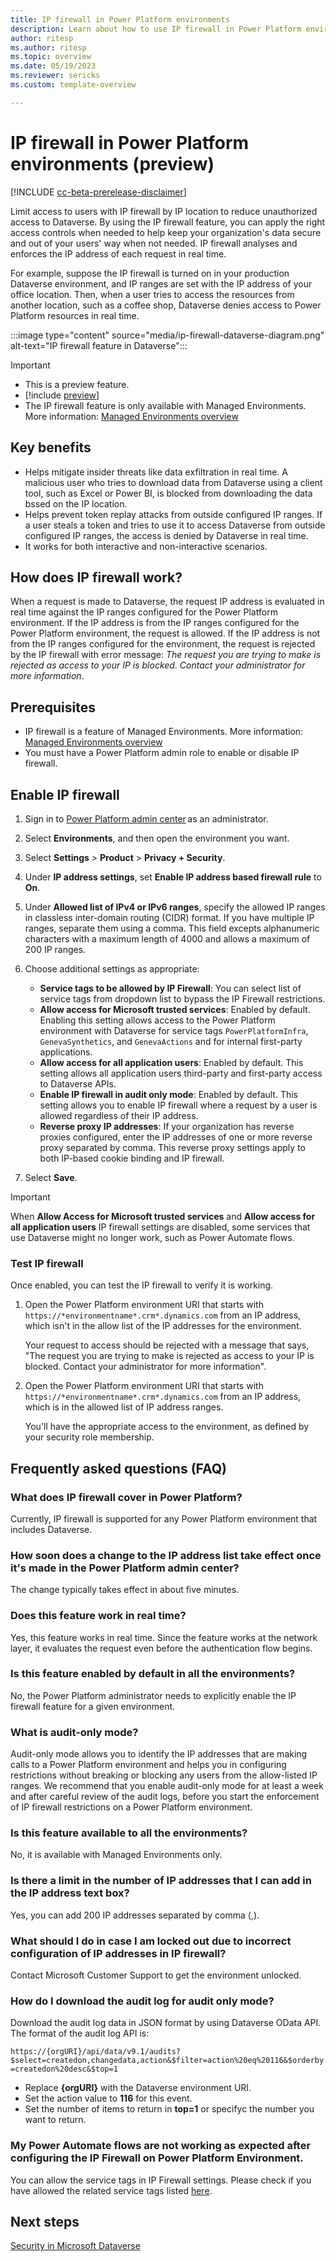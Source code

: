 ```yaml
---
title: IP firewall in Power Platform environments
description: Learn about how to use IP firewall in Power Platform environments.
author: ritesp
ms.author: ritesp
ms.topic: overview
ms.date: 05/19/2023
ms.reviewer: sericks
ms.custom: template-overview

---
```


# IP firewall in Power Platform environments (preview)

[!INCLUDE [cc-beta-prerelease-disclaimer](../includes/cc-beta-prerelease-disclaimer.md)]

Limit access to users with IP firewall by IP location to reduce unauthorized access to Dataverse. By using the IP firewall feature, you can apply the right access controls when needed to help keep your organization's data secure and out of your users' way when not needed. IP firewall analyses and enforces the IP address of each request in real time. 

For example, suppose the IP firewall is turned on in your production Dataverse environment, and IP ranges are set with the IP address of your office location. Then, when a user tries to access the resources from another location, such as a coffee shop, Dataverse denies access to Power Platform resources in real time.

:::image type="content" source="media/ip-firewall-dataverse-diagram.png" alt-text="IP firewall feature in Dataverse":::

> [!IMPORTANT]
> - This is a preview feature.
> - [!include [preview](../includes/cc-preview-features-definition.md)]
> - The IP firewall feature is only available with Managed Environments. More information: [Managed Environments overview](managed-environment-overview.md)

## Key benefits

- Helps mitigate insider threats like data exfiltration in real time. A malicious user who tries to download data from Dataverse using a client tool, such as Excel or Power BI, is blocked from downloading the data bssed on the IP location.
- Helps prevent token replay attacks from outside configured IP ranges. If a user steals a token and tries to use it to access Dataverse from outside configured IP ranges, the access is denied by Dataverse in real time.
- It works for both interactive and non-interactive scenarios.

## How does IP firewall work?

When a request is made to Dataverse, the request IP address is evaluated in real time against the IP ranges configured for the Power Platform environment. If the IP address is from the IP ranges configured for the Power Platform environment, the request is allowed. If the IP address is not from the IP ranges configured for the environment, the request is rejected by the IP firewall with error message: *The request you are trying to make is rejected as access to your IP is blocked. Contact your administrator for more information*.

## Prerequisites

- IP firewall is a feature of Managed Environments. More information: [Managed Environments overview](managed-environment-overview.md)
- You must have a Power Platform admin role to enable or disable IP firewall.

## Enable IP firewall

1. Sign in to [Power Platform admin center](https://admin.powerplatform.microsoft.com) as an administrator.
1. Select **Environments**, and then open the environment you want.
1. Select **Settings** > **Product** > **Privacy + Security**.
1. Under **IP address settings**, set **Enable IP address based firewall rule** to **On**.
1. Under **Allowed list of IPv4 or IPv6 ranges**, specify the allowed IP ranges in classless inter-domain routing (CIDR) format. If you have multiple IP ranges, separate them using a comma. This field excepts alphanumeric characters with a maximum length of 4000 and allows a maximum of 200 IP ranges.
1. Choose additional settings as appropriate:

   - **Service tags to be allowed by IP Firewall**: You can select list of service tags from dropdown list to bypass the IP Firewall restrictions.
   - **Allow access for Microsoft trusted services**: Enabled by default. Enabling this setting allows access to the Power Platform environment with Dataverse for service tags `PowerPlatformInfra`, `GenevaSynthetics`, and `GenevaActions` and for internal first-party applications.
   - **Allow access for all application users**: Enabled by default. This setting allows all application users third-party and first-party access to Dataverse APIs.
   - **Enable IP firewall in audit only mode**: Enabled by default. This setting allows you to enable IP firewall where a request by a user is allowed regardless of their IP address.
   - **Reverse proxy IP addresses**: If your organization has reverse proxies configured, enter the IP addresses of one or more reverse proxy separated by comma. This reverse proxy settings apply to both IP-based cookie binding and IP firewall.

1. Select **Save**.

> [!IMPORTANT]
> When **Allow Access for Microsoft trusted services** and **Allow access for all application users** IP firewall settings are disabled, some services that use Dataverse might no longer work, such as Power Automate flows.

### Test IP firewall

Once enabled, you can test the IP firewall to verify it is working.

1. Open the Power Platform environment URI that starts with `https://*environmentname*.crm*.dynamics.com` from an IP address, which isn't in the allow list of the IP addresses for the environment.

   Your request to access should be rejected with a message that says, "The request you are trying to make is rejected as access to your IP is blocked. Contact your administrator for more information".
   
1. Open the Power Platform environment URI that starts with `https://*environmentname*.crm*.dynamics.com` from an IP address, which is in the allowed list of IP address ranges.

   You'll have the appropriate access to the environment, as defined by your security role membership.

## Frequently asked questions (FAQ)

### What does IP firewall cover in Power Platform?

Currently, IP firewall is supported for any Power Platform environment that includes Dataverse. 

### How soon does a change to the IP address list take effect once it's made in the Power Platform admin center?

The change typically takes effect in about five minutes.

### Does this feature work in real time?

Yes, this feature works in real time. Since the feature works at the network layer, it evaluates the request even before the authentication flow begins.

### Is this feature enabled by default in all the environments?

No, the Power Platform administrator needs to explicitly enable the IP firewall feature for a given environment.

### What is audit-only mode?

Audit-only mode allows you to identify the IP addresses that are making calls to a Power Platform environment and helps you in configuring restrictions without breaking or blocking any users from the allow-listed IP ranges. We recommend that you enable audit-only mode for at least a week and after careful review of the audit logs, before you start the enforcement of IP firewall restrictions on a Power Platform environment.

### Is this feature available to all the environments?

No, it is available with Managed Environments only.

### Is there a limit in the number of IP addresses that I can add in the IP address text box? 

Yes, you can add 200 IP addresses separated by comma (,). 

### What should I do in case I am locked out due to incorrect configuration of IP addresses in IP firewall?

Contact Microsoft Customer Support to get the environment unlocked.

### How do I download the audit log for audit only mode? 

Download the audit log data in JSON format by using Dataverse OData API. The format of the audit log API is:

`https://{orgURI}/api/data/v9.1/audits?$select=createdon,changedata,action&$filter=action%20eq%20116&$orderby=createdon%20desc&$top=1` 

- Replace **{orgURI}** with the Dataverse environment URI.
- Set the action value to **116** for this event.
- Set the number of items to return in **top=1** or specifyc the number you want to return.

### My Power Automate flows are not working as expected after configuring the IP Firewall on Power Platform Environment.

You can allow the service tags in IP Firewall settings. Please check if you have allowed the related service tags listed [here](https://learn.microsoft.com/en-us/connectors/common/outbound-ip-addresses).

## Next steps

[Security in Microsoft Dataverse](wp-security.md)
